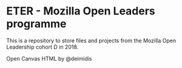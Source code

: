 # ETER - Mozilla Open Leaders programme

This is a repository to store files and projects from the Mozilla Open Leadership cohort D in 2018.

Open Canvas HTML by @deimidis
